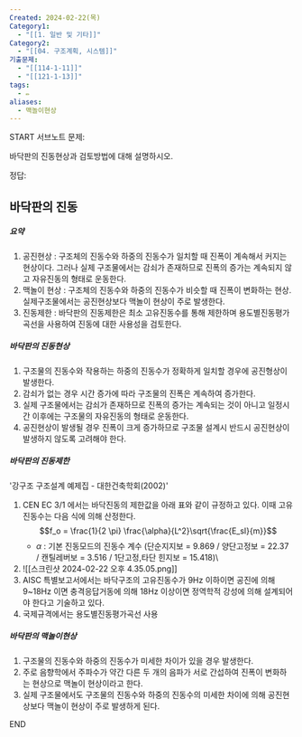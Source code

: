 ```yaml
---
Created: 2024-02-22(목)
Category1:
  - "[[1. 일반 및 기타]]"
Category2:
  - "[[04. 구조계획, 시스템]]"
기출문제:
  - "[[114-1-11]]"
  - "[[121-1-13]]"
tags:
  - ✏️
aliases:
  - 맥놀이현상
---
```

START
서브노트
문제:  

바닥판의 진동현상과 검토방법에 대해 설명하시오.

정답: 


## 바닥판의 진동
##### 요약
1. 공진현상 : 구조체의 진동수와 하중의 진동수가 일치할 때 진폭이 계속해서 커지는 현상이다. 그러나 실제 구조물에서는 감쇠가 존재하므로 진폭의 증가는 계속되지 않고 자유진동의 형태로 운동한다.
2. 맥놀이 현상 : 구조체의 진동수와 하중의 진동수가 비슷할 때 진폭이 변화하는 현상. 실제구조물에서는 공진현상보다 맥놀이 현상이 주로 발생한다.
3. 진동제한 : 바닥판의 진동제한은 최소 고유진동수를 통해 제한하며 용도별진동평가 곡선을 사용하여 진동에 대한 사용성을 검토한다.



##### 바닥판의 진동현상
1. 구조물의 진동수와 작용하는 하중의 진동수가 정확하게 일치할 경우에 공진형상이 발생한다.
2. 감쇠가 없는 경우 시간 증가에 따라 구조물의 진폭은 계속하여 증가한다.
3. 실제 구조물에서는 감쇠가 존재하므로 진폭의 증가는 계속되는 것이 아니고 일정시간 이후에는 구조물의 자유진동의 형태로 운동한다.
4. 공진현상이 발생될 경우 진폭이 크게 증가하므로 구조물 설계시 반드시 공진현상이 발생하지 않도록 고려해야 한다.

##### 바닥판의 진동제한
'강구조 구조설계 예제집 - 대한건축학회(2002)'
1. CEN EC 3/1 에서는 바닥진동의 제한값을 아래 표와 같이 규정하고 있다. 이때 고유진동수는 다음 식에 의해 산정한다.$$f_o = \frac{1}{2 \pi} \frac{\alpha}{L^2}\sqrt{\frac{E_sI}{m}}$$
	- $\alpha$ : 기본 진동모드의 진동수 계수 (단순지지보 = 9.869 / 양단고정보 = 22.37 / 캔틸레버보 = 3.516 / 1단고정,타단 힌지보 = 15.418)\
2. ![[스크린샷 2024-02-22 오후 4.35.05.png]]
3. AISC 특별보고서에서는 바닥구조의 고유진동수가 9Hz 이하이면 공진에 의해 9~18Hz 이면 충격응답거동에 의해 18Hz 이상이면 정역학적 강성에 의해 설계되어야 한다고 기술하고 있다.
4. 국제규격에서는 용도별진동평가곡선 사용

##### 바닥판의 맥놀이현상
1. 구조물의 진동수와 하중의 진동수가 미세한 차이가 있을 경우 발생한다.
2. 주로 음향학에서 주파수가 약간 다른 두 개의 음파가 서로 간섭하여 진폭이 변화하는 현상으로 맥놀이 현상이라고 한다.
3. 실제 구조물에서도 구조물의 진동수와 하중의 진동수의 미세한 차이에 의해 공진현상보다 맥놀이 현상이 주로 발생하게 된다.
<!--ID: 1689951905407-->
END

